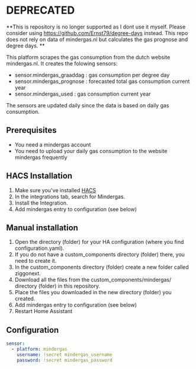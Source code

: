 # DEPRECATED

**This is repository is no longer supported as I dont use it myself. Please consider using https://github.com/Ernst79/degree-days instead. This repo does not rely on data of mindergas.nl but calculates the gas prognose and degree days.
**

This platform scrapes the gas consumption from the dutch website mindergas.nl. It creates the folowing sensors:

- sensor.mindergas_graaddag      : gas consumption per degree day
- sensor.mindergas_prognose      : forecasted total gas consumption current year
- sensor.mindergas_used          : gas consumption current year 

The sensors are updated daily since the data is based on daily gas consumption.

## Prerequisites
- You need a mindergas account
- You need to upload your daily gas consumption to the website mindergas frequently

## HACS Installation
1. Make sure you've installed [HACS](https://hacs.xyz/docs/installation/prerequisites)
2. In the integrations tab, search for Mindergas.
3. Install the Integration.
4. Add mindergas entry to configuration (see below)

## Manual installation

1. Open the directory (folder) for your HA configuration (where you find configuration.yaml).
2. If you do not have a custom_components directory (folder) there, you need to create it.
3. In the custom_components directory (folder) create a new folder called ziggonext.
4. Download all the files from the custom_components/mindergas/ directory (folder) in this repository.
5. Place the files you downloaded in the new directory (folder) you created.
6. Add mindergas entry to configuration (see below)
7. Restart Home Assistant

## Configuration
```yaml
sensor:
  - platform: mindergas
    username: !secret mindergas_username
    password: !secret mindergas_password
```
